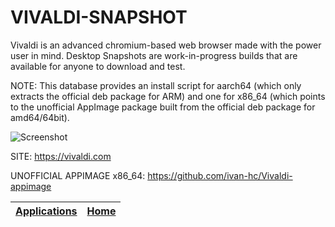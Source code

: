 # VIVALDI-SNAPSHOT

 Vivaldi is an advanced chromium-based web browser made with the power user
 in mind. Desktop Snapshots are work-in-progress builds that are available 
 for anyone to download and test.
 
 NOTE: This database provides an install script for aarch64 (which only 
 extracts the official deb package for ARM) and one for x86_64 (which points 
 to the unofficial AppImage package built from the official deb package for 
 amd64/64bit).
 
 ![Screenshot](https://vivaldi.com/wp-content/uploads/vivaldi_og.png)
 
 SITE: https://vivaldi.com
 
 UNOFFICIAL APPIMAGE x86_64: https://github.com/ivan-hc/Vivaldi-appimage

 | [Applications](https://portable-linux-apps.github.io/apps.html) | [Home](https://portable-linux-apps.github.io)
 | --- | --- |
